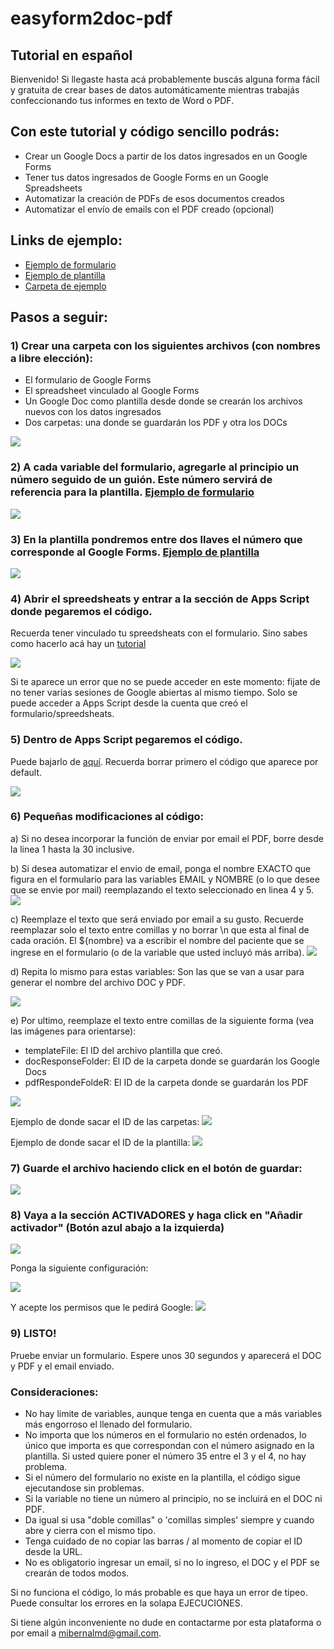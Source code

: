 # easyform2doc-pdf

## Tutorial en español
Bienvenido! Si llegaste hasta acá probablemente buscás alguna forma fácil y gratuita de crear bases de datos automáticamente mientras trabajás confeccionando tus informes en texto de Word o PDF.

## Con este tutorial y código sencillo podrás:
- Crear un Google Docs a partir de los datos ingresados en un Google Forms
- Tener tus datos ingresados de Google Forms en un Google Spreadsheets
- Automatizar la creación de PDFs de esos documentos creados
- Automatizar el envío de emails con el PDF creado (opcional)

## Links de ejemplo: 
- [Ejemplo de formulario](https://tinyurl.com/37xtzejc)
- [Ejemplo de plantilla](https://tinyurl.com/mpdutz2e)
- [Carpeta de ejemplo](https://drive.google.com/drive/folders/12gPmg-1AJhTfQyQt6ejOZ7-j1E73AbYJ)

## Pasos a seguir:

### 1) Crear una carpeta con los siguientes archivos (con nombres a libre elección):
 - El formulario de Google Forms
 - El spreadsheet vinculado al Google Forms
 - Un Google Doc como plantilla desde donde se crearán los archivos nuevos con los datos ingresados
 - Dos carpetas: una donde se guardarán los PDF y otra los DOCs

![](https://github.com/maicobernal/easyform2doc-pdf/blob/main/img/2022-08-23-19-50-22.png?raw=true)

### 2) A cada variable del formulario, agregarle al principio un número seguido de un guión. Este número servirá de referencia para la plantilla. [Ejemplo de formulario](https://tinyurl.com/37xtzejc)

![](https://github.com/maicobernal/easyform2doc-pdf/blob/main/img/2022-08-23-19-53-19.png?raw=true)

### 3) En la plantilla pondremos entre dos llaves el número que corresponde al Google Forms. [Ejemplo de plantilla](https://tinyurl.com/mpdutz2e)

![](https://github.com/maicobernal/easyform2doc-pdf/blob/main/img/2022-08-23-19-57-36.png?raw=true)

### 4) Abrir el spreedsheats y entrar a la sección de Apps Script donde pegaremos el código.
Recuerda tener vinculado tu spreedsheats con el formulario. Sino sabes como hacerlo acá hay un [tutorial](https://youtu.be/3fTvwAJbcmY?t=159)

![](https://github.com/maicobernal/easyform2doc-pdf/blob/main/img/2022-08-23-20-08-00.png?raw=true)

Si te aparece un error que no se puede acceder en este momento: fijate de no tener varias sesiones de Google abiertas al mismo tiempo. Solo se puede acceder a Apps Script desde la cuenta que creó el formulario/spreedsheats. 

### 5) Dentro de Apps Script pegaremos el código.
Puede bajarlo de [aquí](https://github.com/maicobernal/easyform2doc-pdf/blob/main/gas-script.js).
Recuerda borrar primero el código que aparece por default. 

![](https://github.com/maicobernal/easyform2doc-pdf/blob/main/img/2022-08-23-20-10-17.png?raw=true)

### 6) Pequeñas modificaciones al código:

a) Si no desea incorporar la función de enviar por email el PDF, borre desde la linea 1 hasta la 30 inclusive. 

b) Si desea automatizar el envio de email, ponga el nombre EXACTO que figura en el formulario para las variables EMAIL y NOMBRE (o lo que desee que se envie por mail) reemplazando el texto seleccionado en linea 4 y 5. 
![](https://github.com/maicobernal/easyform2doc-pdf/blob/main/img/2022-08-23-21-45-27.png?raw=true)

c) Reemplaze el texto que será enviado por email a su gusto. Recuerde reemplazar solo el texto entre comillas y no borrar \n que esta al final de cada oración. El ${nombre} va a escribir el nombre del paciente que se ingrese en el formulario (o de la variable que usted incluyó más arriba).
![](https://github.com/maicobernal/easyform2doc-pdf/blob/main/img/2022-08-23-21-48-15.png?raw=true)

d) Repita lo mismo para estas variables: Son las que se van a usar para generar el nombre del archivo DOC y PDF. 

![](https://github.com/maicobernal/easyform2doc-pdf/blob/main/img/2022-08-23-21-50-41.png?raw=true)


e) Por ultimo, reemplaze el texto entre comillas de la siguiente forma (vea las imágenes para orientarse):

- templateFile: El ID del archivo plantilla que creó.
- docResponseFolder: El ID de la carpeta donde se guardarán los Google Docs
- pdfRespondeFoldeR: El ID de la carpeta donde se guardarán los PDF

![](https://github.com/maicobernal/easyform2doc-pdf/blob/main/img/2022-08-23-21-51-12.png?raw=true)

Ejemplo de donde sacar el ID de las carpetas: 
![](https://github.com/maicobernal/easyform2doc-pdf/blob/main/img/2022-08-23-21-54-33.png?raw=true)

Ejemplo de donde sacar el ID de la plantilla:
![](https://github.com/maicobernal/easyform2doc-pdf/blob/main/img/2022-08-23-21-54-15.png?raw=true)


### 7) Guarde el archivo haciendo click en el botón de guardar:

![](https://github.com/maicobernal/easyform2doc-pdf/blob/main/img/2022-08-23-21-57-29.png?raw=true)

### 8) Vaya a la sección ACTIVADORES y haga click en "Añadir activador" (Botón azul abajo a la izquierda)
![](https://github.com/maicobernal/easyform2doc-pdf/blob/main/img/2022-08-23-21-58-48.png?raw=true)

Ponga la siguiente configuración:

![](https://github.com/maicobernal/easyform2doc-pdf/blob/main/img/2022-08-23-22-00-28.png?raw=true)

Y acepte los permisos que le pedirá Google:
![](https://github.com/maicobernal/easyform2doc-pdf/blob/main/img/2022-08-23-22-05-23.png?raw=true)

### 9) LISTO! 
Pruebe enviar un formulario. Espere unos 30 segundos y aparecerá el DOC y PDF y el email enviado. 

### Consideraciones:
- No hay limite de variables, aunque tenga en cuenta que a más variables más engorroso el llenado del formulario. 
- No importa que los números en el formulario no estén ordenados, lo único que importa es que correspondan con el número asignado en la plantilla. Si usted quiere poner el número 35 entre el 3 y el 4, no hay problema. 
- Si el número del formulario no existe en la plantilla, el código sigue ejecutandose sin problemas. 
- Si la variable no tiene un número al principio, no se incluirá en el DOC ni PDF. 
- Da igual si usa "doble comillas" o 'comillas simples' siempre y cuando abre y cierra con el mismo tipo.
- Tenga cuidado de no copiar las barras / al momento de copiar el ID desde la URL.
- No es obligatorio ingresar un email, si no lo ingreso, el DOC y el PDF se crearán de todos modos. 

Si no funciona el código, lo más probable es que haya un error de tipeo.
Puede consultar los errores en la solapa EJECUCIONES.

Si tiene algún inconveniente no dude en contactarme por esta plataforma o por email a mibernalmd@gmail.com.
